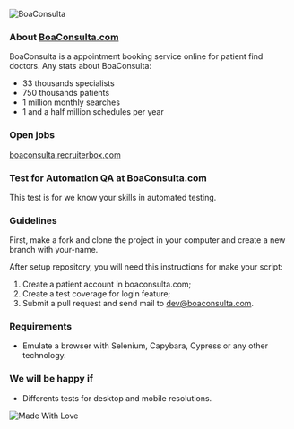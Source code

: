 ![BoaConsulta](https://www.boaconsulta.com/assets/icons/logo-preferencial/logo-preferencial-r-g-b@2x.png)

### About [BoaConsulta.com](https://www.boaconsulta.com)
BoaConsulta is a appointment booking service online for patient find doctors. Any stats about BoaConsulta:

* 33 thousands specialists
* 750 thousands patients
* 1 million monthly searches
* 1 and a half million schedules per year

### Open jobs
[boaconsulta.recruiterbox.com](https://boaconsulta.recruiterbox.com)

### Test for Automation QA at BoaConsulta.com
This test is for we know your skills in automated testing.

### Guidelines
First, make a fork and clone the project in your computer and create a new branch with your-name.

After setup repository, you will need this instructions for make your script:

1. Create a patient account in boaconsulta.com;
2. Create a test coverage for login feature;
3. Submit a pull request and send mail to dev@boaconsulta.com.

### Requirements
* Emulate a browser with Selenium, Capybara, Cypress or any other technology.

### We will be happy if
* Differents tests for desktop and mobile resolutions.

![Made With Love](https://forthebadge.com/images/badges/built-with-love.svg)
